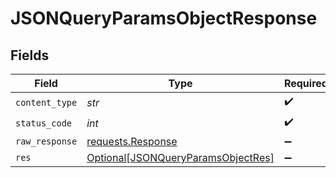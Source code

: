 # JSONQueryParamsObjectResponse


## Fields

| Field                                                                                     | Type                                                                                      | Required                                                                                  | Description                                                                               |
| ----------------------------------------------------------------------------------------- | ----------------------------------------------------------------------------------------- | ----------------------------------------------------------------------------------------- | ----------------------------------------------------------------------------------------- |
| `content_type`                                                                            | *str*                                                                                     | :heavy_check_mark:                                                                        | N/A                                                                                       |
| `status_code`                                                                             | *int*                                                                                     | :heavy_check_mark:                                                                        | N/A                                                                                       |
| `raw_response`                                                                            | [requests.Response](https://requests.readthedocs.io/en/latest/api/#requests.Response)     | :heavy_minus_sign:                                                                        | N/A                                                                                       |
| `res`                                                                                     | [Optional[JSONQueryParamsObjectRes]](../../models/operations/jsonqueryparamsobjectres.md) | :heavy_minus_sign:                                                                        | OK                                                                                        |